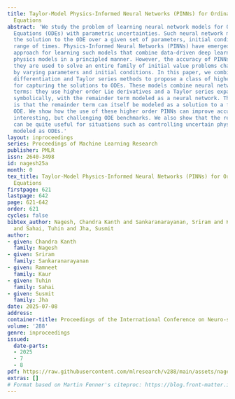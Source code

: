 ```yaml
---
title: Taylor-Model Physics-Informed Neural Networks (PINNs) for Ordinary Differential
  Equations
abstract: 'We study the problem of learning neural network models for Ordinary Differential
  Equations (ODEs) with parametric uncertainties. Such neural network models capture
  the solution to the ODE over a given set of parameters, initial conditions, and
  range of times. Physics-Informed Neural Networks (PINNs) have emerged as a promising
  approach for learning such models that combine data-driven deep learning with symbolic
  physics models in a principled manner. However, the accuracy of PINNs degrade when
  they are used to solve an entire family of initial value problems characterized
  by varying parameters and initial conditions. In this paper, we combine symbolic
  differentiation and Taylor series methods to propose a class of higher-order models
  for capturing the solutions to ODEs. These models combine neural networks and symbolic
  terms: they use higher order Lie derivatives and a Taylor series expansion obtained
  symbolically, with the remainder term modeled as a neural network. The key insight
  is that the remainder term can itself be modeled as a solution to a first-order
  ODE. We show how the use of these higher order PINNs can improve accuracy using
  interesting, but challenging ODE benchmarks. We also show that the resulting model
  can be quite useful for situations such as controlling uncertain physical systems
  modeled as ODEs.'
layout: inproceedings
series: Proceedings of Machine Learning Research
publisher: PMLR
issn: 2640-3498
id: nagesh25a
month: 0
tex_title: Taylor-Model Physics-Informed Neural Networks (PINNs) for Ordinary Differential
  Equations
firstpage: 621
lastpage: 642
page: 621-642
order: 621
cycles: false
bibtex_author: Nagesh, Chandra Kanth and Sankaranarayanan, Sriram and Kaur, Ramneet
  and Sahai, Tuhin and Jha, Susmit
author:
- given: Chandra Kanth
  family: Nagesh
- given: Sriram
  family: Sankaranarayanan
- given: Ramneet
  family: Kaur
- given: Tuhin
  family: Sahai
- given: Susmit
  family: Jha
date: 2025-07-08
address:
container-title: Proceedings of the International Conference on Neuro-symbolic Systems
volume: '288'
genre: inproceedings
issued:
  date-parts:
  - 2025
  - 7
  - 8
pdf: https://raw.githubusercontent.com/mlresearch/v288/main/assets/nagesh25a/nagesh25a.pdf
extras: []
# Format based on Martin Fenner's citeproc: https://blog.front-matter.io/posts/citeproc-yaml-for-bibliographies/
---
```

